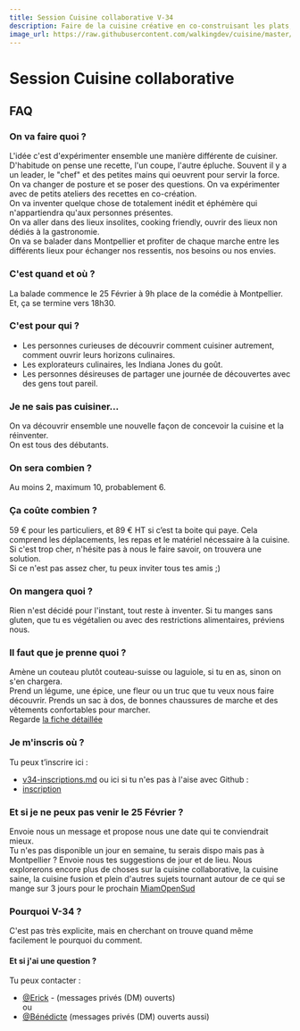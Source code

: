 ```yaml
---
title: Session Cuisine collaborative V-34
description: Faire de la cuisine créative en co-construisant les plats, en expérimentant, en explorant des techniques, ingrédients et lieux insolites.
image_url: https://raw.githubusercontent.com/walkingdev/cuisine/master/media/together-we-create.jpg
---
```


# Session Cuisine collaborative

## FAQ

### On va faire quoi ?

L'idée c'est d'expérimenter ensemble une manière différente de cuisiner.  
D'habitude on pense une recette, l'un coupe, l'autre épluche. Souvent il y a un leader, le "chef" et des petites mains qui oeuvrent pour servir la force. 
On va changer de posture et se poser des questions. On va expérimenter avec de petits ateliers des recettes en co-création.    
On va inventer quelque chose de totalement inédit et éphémère qui n'appartiendra qu'aux personnes présentes.   
On va aller dans des lieux insolites, cooking friendly, ouvrir des lieux non dédiés à la gastronomie.  
On va se balader dans Montpellier et profiter de chaque marche entre les différents lieux pour échanger nos ressentis, nos besoins ou nos envies.  

### C'est quand et où ?

La balade commence le 25 Février à 9h place de la comédie à Montpellier.  
Et, ça se termine vers 18h30.

### C'est pour qui ?

- Les personnes curieuses de découvrir comment cuisiner autrement, comment ouvrir leurs horizons culinaires.
- Les explorateurs culinaires, les Indiana Jones du goût.
- Les personnes désireuses de partager une journée de découvertes avec des gens tout pareil.

### Je ne sais pas cuisiner...

On va découvrir ensemble une nouvelle façon de concevoir la cuisine et la réinventer.  
On est tous des débutants.

### On sera combien ?

Au moins 2, maximum 10, probablement 6.

### Ça coûte combien ?

59 € pour les particuliers, et 89 € HT si c’est ta boite qui paye.
Cela comprend les déplacements, les repas et le matériel nécessaire à la cuisine.  
Si c'est trop cher, n'hésite pas à nous le faire savoir, on trouvera une solution.  
Si ce n'est pas assez cher, tu peux inviter tous tes amis ;)

### On mangera quoi ?

Rien n'est décidé pour l'instant, tout reste à inventer. Si tu manges sans gluten, que tu es végétalien ou avec des restrictions alimentaires, préviens nous.

### Il faut que je prenne quoi ?

Amène un couteau plutôt couteau-suisse ou laguiole, si tu en as, sinon on s'en chargera.  
Prend un légume, une épice, une fleur ou un truc que tu veux nous faire découvrir.
Prends un sac à dos, de bonnes chaussures de marche et des vêtements confortables pour marcher.  
Regarde [la fiche détaillée](https://github.com/walkingdev/cuisine/edit/master/v34-prepare-ta-session.md) 

### Je m'inscris où ?

Tu peux t’inscrire ici :
* [v34-inscriptions.md](https://github.com/walkingdev/cuisine/edit/master/v34-inscriptions.md)
ou ici si tu n'es pas à l'aise avec Github :
* [inscription](https://www.eventbrite.fr/e/billets-journee-dexploration-de-cuisine-creative-et-collaborative-33428327026)

### Et si je ne peux pas venir le 25 Février ?

Envoie nous un message et propose nous une date qui te conviendrait mieux.  
Tu n'es pas disponible un jour en semaine, tu serais dispo mais pas à Montpellier ? Envoie nous tes suggestions de jour et de lieu.
Nous explorerons encore plus de choses sur la cuisine collaborative, la cuisine saine, la cuisine fusion et plein d'autres sujets tournant autour de ce qui se mange sur 3 jours pour le prochain [MiamOpenSud](https://github.com/bndct-lmbrt/Miam-open-sud/blob/master/FAQ.md)

### Pourquoi V-34 ?

C'est pas très explicite, mais en cherchant on trouve quand même facilement le pourquoi du comment.

#### Et si j'ai une question ?

Tu peux contacter :  
- [@Erick](https://twitter.com/newick) - (messages privés (DM) ouverts)  
ou  
- [@Bénédicte](https://twitter.com/bndctlambert) (messages privés (DM) ouverts aussi) 
